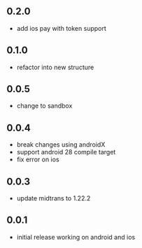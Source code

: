 ## 0.2.0
* add ios pay with token support

## 0.1.0
* refactor into new structure

## 0.0.5

* change to sandbox

## 0.0.4

* break changes using androidX
* support android 28 compile target
* fix error on ios

## 0.0.3

* update midtrans to 1.22.2

## 0.0.1

* initial release working on android and ios
